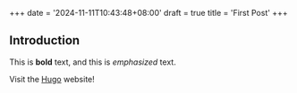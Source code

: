 +++
date = '2024-11-11T10:43:48+08:00'
draft = true
title = 'First Post'
+++

## Introduction

This is **bold** text, and this is *emphasized* text.

Visit the [Hugo](https://gohugo.io) website!